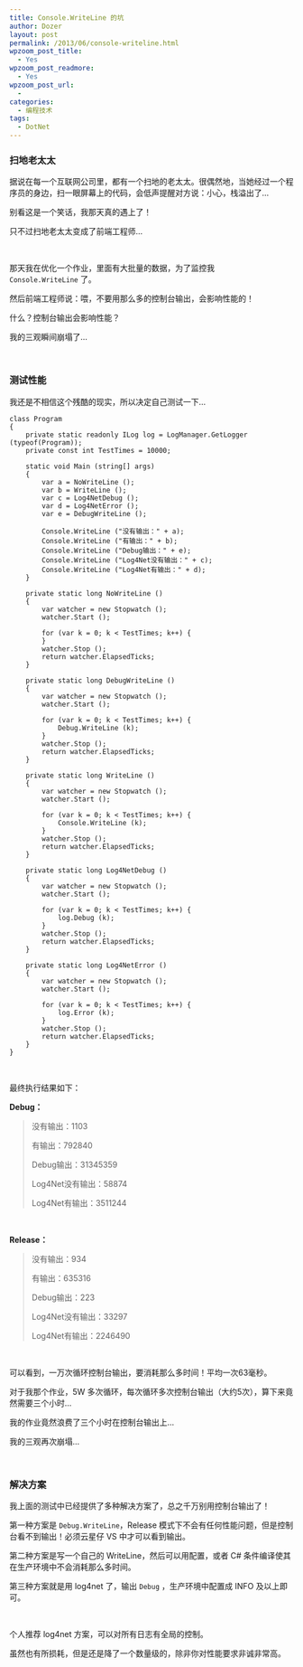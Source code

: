 ```yaml
---
title: Console.WriteLine 的坑
author: Dozer
layout: post
permalink: /2013/06/console-writeline.html
wpzoom_post_title:
  - Yes
wpzoom_post_readmore:
  - Yes
wpzoom_post_url:
  -
categories:
  - 编程技术
tags:
  - DotNet
---
```


### 扫地老太太

据说在每一个互联网公司里，都有一个扫地的老太太。很偶然地，当她经过一个程序员的身边，扫一眼屏幕上的代码，会低声提醒对方说：小心，栈溢出了…

别看这是一个笑话，我那天真的遇上了！

只不过扫地老太太变成了前端工程师…

&nbsp;

那天我在优化一个作业，里面有大批量的数据，为了监控我 `Console.WriteLine` 了。

然后前端工程师说：喂，不要用那么多的控制台输出，会影响性能的！

什么？控制台输出会影响性能？

我的三观瞬间崩塌了…

<!--more-->

&nbsp;

### 测试性能

我还是不相信这个残酷的现实，所以决定自己测试一下…

    class Program
    {
    	private static readonly ILog log = LogManager.GetLogger (typeof(Program));
    	private const int TestTimes = 10000;

    	static void Main (string[] args)
    	{
    		var a = NoWriteLine ();
    		var b = WriteLine ();
    		var c = Log4NetDebug ();
    		var d = Log4NetError ();
    		var e = DebugWriteLine ();

    		Console.WriteLine ("没有输出：" + a);
    		Console.WriteLine ("有输出：" + b);
    		Console.WriteLine ("Debug输出：" + e);
    		Console.WriteLine ("Log4Net没有输出：" + c);
    		Console.WriteLine ("Log4Net有输出：" + d);
    	}

    	private static long NoWriteLine ()
    	{
    		var watcher = new Stopwatch ();
    		watcher.Start ();

    		for (var k = 0; k < TestTimes; k++) {
    		}
    		watcher.Stop ();
    		return watcher.ElapsedTicks;
    	}

    	private static long DebugWriteLine ()
    	{
    		var watcher = new Stopwatch ();
    		watcher.Start ();

    		for (var k = 0; k < TestTimes; k++) {
    			Debug.WriteLine (k);
    		}
    		watcher.Stop ();
    		return watcher.ElapsedTicks;
    	}

    	private static long WriteLine ()
    	{
    		var watcher = new Stopwatch ();
    		watcher.Start ();

    		for (var k = 0; k < TestTimes; k++) {
    			Console.WriteLine (k);
    		}
    		watcher.Stop ();
    		return watcher.ElapsedTicks;
    	}

    	private static long Log4NetDebug ()
    	{
    		var watcher = new Stopwatch ();
    		watcher.Start ();

    		for (var k = 0; k < TestTimes; k++) {
    			log.Debug (k);
    		}
    		watcher.Stop ();
    		return watcher.ElapsedTicks;
    	}

    	private static long Log4NetError ()
    	{
    		var watcher = new Stopwatch ();
    		watcher.Start ();

    		for (var k = 0; k < TestTimes; k++) {
    			log.Error (k);
    		}
    		watcher.Stop ();
    		return watcher.ElapsedTicks;
    	}
    }

&nbsp;

最终执行结果如下：

**Debug：**

> 没有输出：1103
>
> 有输出：792840
>
> Debug输出：31345359
>
> Log4Net没有输出：58874
>
> Log4Net有输出：3511244

&nbsp;

**Release：**

> 没有输出：934
>
> 有输出：635316
>
> Debug输出：223
>
> Log4Net没有输出：33297
>
> Log4Net有输出：2246490

&nbsp;

可以看到，一万次循环控制台输出，要消耗那么多时间！平均一次63毫秒。

对于我那个作业，5W 多次循环，每次循环多次控制台输出（大约5次），算下来竟然需要三个小时…

我的作业竟然浪费了三个小时在控制台输出上…

我的三观再次崩塌…

&nbsp;

### 解决方案

我上面的测试中已经提供了多种解决方案了，总之千万别用控制台输出了！

第一种方案是 `Debug.WriteLine`，Release 模式下不会有任何性能问题，但是控制台看不到输出！必须云星仔 VS 中才可以看到输出。

第二种方案是写一个自己的 WriteLine，然后可以用配置，或者 C# 条件编译使其在生产环境中不会消耗那么多时间。

第三种方案就是用 log4net 了，输出 `Debug` ，生产环境中配置成 INFO 及以上即可。

&nbsp;

个人推荐 log4net 方案，可以对所有日志有全局的控制。

虽然也有所损耗，但是还是降了一个数量级的，除非你对性能要求非诚非常高。
